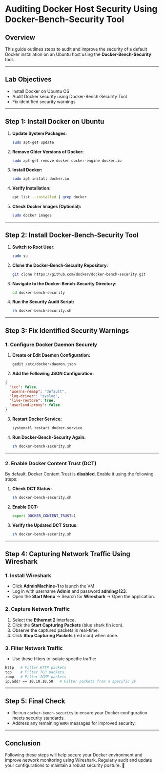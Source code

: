 # Auditing Docker Host Security Using Docker-Bench-Security Tool

## Overview
This guide outlines steps to audit and improve the security of a default Docker installation on an Ubuntu host using the **Docker-Bench-Security** tool.

---

## Lab Objectives
- Install Docker on Ubuntu OS
- Audit Docker security using Docker-Bench-Security Tool
- Fix identified security warnings

---

## Step 1: Install Docker on Ubuntu
1. **Update System Packages:**
   ```bash
   sudo apt-get update
   ```

2. **Remove Older Versions of Docker:**
   ```bash
   sudo apt-get remove docker docker-engine docker.io
   ```

3. **Install Docker:**
   ```bash
   sudo apt install docker.io
   ```

4. **Verify Installation:**
   ```bash
   apt list --installed | grep docker
   ```

5. **Check Docker Images (Optional):**
   ```bash
   sudo docker images
   ```

---

## Step 2: Install Docker-Bench-Security Tool
1. **Switch to Root User:**
   ```bash
   sudo su
   ```

2. **Clone the Docker-Bench-Security Repository:**
   ```bash
   git clone https://github.com/docker/docker-bench-security.git
   ```

3. **Navigate to the Docker-Bench-Security Directory:**
   ```bash
   cd docker-bench-security
   ```

4. **Run the Security Audit Script:**
   ```bash
   sh docker-bench-security.sh
   ```

---

## Step 3: Fix Identified Security Warnings

### 1. Configure Docker Daemon Securely
1. **Create or Edit Daemon Configuration:**
   ```bash
   gedit /etc/docker/daemon.json
   ```

2. **Add the Following JSON Configuration:**
```json
{
  "icc": false,
  "userns-remap": "default",
  "log-driver": "syslog",
  "live-restore": true,
  "userland-proxy": false
}
```
3. **Restart Docker Service:**
   ```bash
   systemctl restart docker.service
   ```

4. **Run Docker-Bench-Security Again:**
   ```bash
   sh docker-bench-security.sh
   ```

---

### 2. Enable Docker Content Trust (DCT)
By default, Docker Content Trust is **disabled**. Enable it using the following steps:

1. **Check DCT Status:**
   ```bash
   sh docker-bench-security.sh
   ```

2. **Enable DCT:**
   ```bash
   export DOCKER_CONTENT_TRUST=1
   ```

3. **Verify the Updated DCT Status:**
   ```bash
   sh docker-bench-security.sh
   ```

---

## Step 4: Capturing Network Traffic Using Wireshark

### 1. Install Wireshark
- Click **AdminMachine-1** to launch the VM.
- Log in with username **Admin** and password **admin@123**.
- Open the **Start Menu** → Search for **Wireshark** → Open the application.

### 2. Capture Network Traffic
1. Select the **Ethernet 2** interface.
2. Click the **Start Capturing Packets** (blue shark fin icon).
3. Observe the captured packets in real-time.
4. Click **Stop Capturing Packets** (red icon) when done.

### 3. Filter Network Traffic
- Use these filters to isolate specific traffic:

```bash
http   # Filter HTTP packets
tcp    # Filter TCP packets
icmp   # Filter ICMP packets
ip.addr == 10.10.10.50   # Filter packets from a specific IP
```

---

## Step 5: Final Check
- Re-run `docker-bench-security` to ensure your Docker configuration meets security standards.
- Address any remaining `WARN` messages for improved security.

---

## Conclusion
Following these steps will help secure your Docker environment and improve network monitoring using Wireshark. Regularly audit and update your configurations to maintain a robust security posture. 🚀

